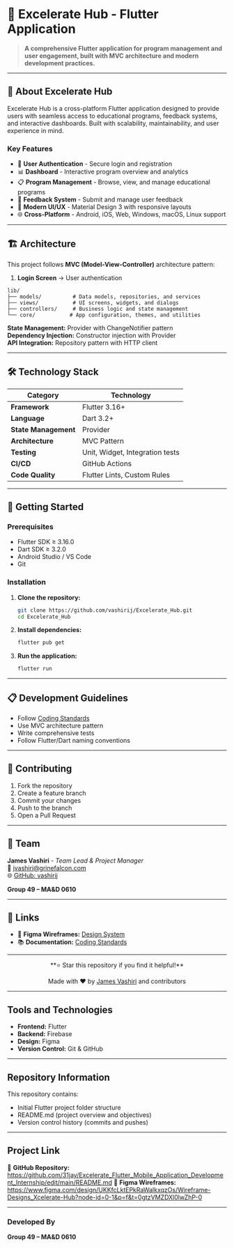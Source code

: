 # 🚀 Excelerate Hub - Flutter Application

> **A comprehensive Flutter application for program management and user engagement, built with MVC architecture and modern development practices.**

---

## 📱 **About Excelerate Hub**

Excelerate Hub is a cross-platform Flutter application designed to provide users with seamless access to educational programs, feedback systems, and interactive dashboards. Built with scalability, maintainability, and user experience in mind.

### **Key Features**
- 🔐 **User Authentication** - Secure login and registration
- 📊 **Dashboard** - Interactive program overview and analytics
- 📋 **Program Management** - Browse, view, and manage educational programs
- 💬 **Feedback System** - Submit and manage user feedback
- 🎨 **Modern UI/UX** - Material Design 3 with responsive layouts
- 🌐 **Cross-Platform** - Android, iOS, Web, Windows, macOS, Linux support

---

## 🏗️ **Architecture**

This project follows **MVC (Model-View-Controller)** architecture pattern:
1. **Login Screen** → User authentication  
```
lib/
├── models/          # Data models, repositories, and services
├── views/           # UI screens, widgets, and dialogs
├── controllers/     # Business logic and state management
└── core/           # App configuration, themes, and utilities
```

**State Management:** Provider with ChangeNotifier pattern  
**Dependency Injection:** Constructor injection with Provider  
**API Integration:** Repository pattern with HTTP client  

---

## 🛠️ **Technology Stack**

| Category | Technology |
|----------|------------|
| **Framework** | Flutter 3.16+ |
| **Language** | Dart 3.2+ |
| **State Management** | Provider |
| **Architecture** | MVC Pattern |
| **Testing** | Unit, Widget, Integration tests |
| **CI/CD** | GitHub Actions |
| **Code Quality** | Flutter Lints, Custom Rules |

---

## 🚀 **Getting Started**

### **Prerequisites**
- Flutter SDK ≥ 3.16.0
- Dart SDK ≥ 3.2.0
- Android Studio / VS Code
- Git

### **Installation**

1. **Clone the repository:**
   ```bash
   git clone https://github.com/vashirij/Excelerate_Hub.git
   cd Excelerate_Hub
   ```

2. **Install dependencies:**
   ```bash
   flutter pub get
   ```

3. **Run the application:**
   ```bash
   flutter run
   ```

---

## 📋 **Development Guidelines**

- Follow [Coding Standards](CODING_STANDARDS.md)
- Use MVC architecture pattern
- Write comprehensive tests
- Follow Flutter/Dart naming conventions

---

## 🤝 **Contributing**

1. Fork the repository
2. Create a feature branch
3. Commit your changes
4. Push to the branch
5. Open a Pull Request

---

## 👥 **Team**

**James Vashiri** - *Team Lead & Project Manager*  
📧 [jvashiri@grinefalcon.com](mailto:jvashiri@grinefalcon.com)  
🌐 [GitHub: vashirij](https://github.com/vashirij)

**Group 49 – MA&D 0610**

---

## 🔗 **Links**

- 🎨 **Figma Wireframes:** [Design System](https://www.figma.com/design/UKKfcLktEPkRaWalkxqzOs/Wireframe-Designs_Xcelerate-Hub)
- 📚 **Documentation:** [Coding Standards](CODING_STANDARDS.md)

---

<div align="center">
**⭐ Star this repository if you find it helpful!**

Made with ❤️ by [James Vashiri](https://github.com/vashirij) and contributors
</div>  

---

## **Tools and Technologies**
- **Frontend:** Flutter  
- **Backend:** Firebase  
- **Design:** Figma  
- **Version Control:** Git & GitHub  

---

## **Repository Information**
This repository contains:
- Initial Flutter project folder structure  
- README.md (project overview and objectives)  
- Version control history (commits and pushes)  

---

## **Project Link**
📱 **GitHub Repository:** https://github.com/31jay/Excelerate_Flutter_Mobile_Application_Development_Internship/edit/main/README.md
🎨 **Figma Wireframes:** https://www.figma.com/design/UKKfcLktEPkRaWalkxqzOs/Wireframe-Designs_Xcelerate-Hub?node-id=0-1&p=f&t=0gtzVMZDXl0lwZhP-0

---

### **Developed By**
**Group 49 – MA&D 0610**  

